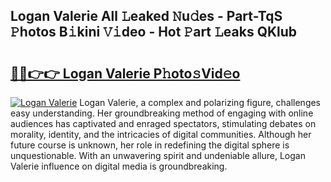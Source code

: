 ## Logan Valerie All 𝙻eaked 𝙽u𝚍es - Part-TqS 𝙿hotos B𝚒kini 𝚅𝚒deo - Hot 𝙿art 𝙻eaks QKlub

# <h2><a href="http://ld3wf7q.urlbe.top/?page=Logan+Valerie">🔗🔗👉👉 Logan Valerie P𝚑oto𝚜Vid𝚎o</a></h2>

[![Logan Valerie](https://i.imgur.com/eBuTRDB.gif)](http://ld3wf7q.urlbe.top/?page=Logan+Valerie)
Logan Valerie, a complex and polarizing figure, challenges easy understanding. Her groundbreaking method of engaging with online audiences has captivated and enraged spectators, stimulating debates on morality, identity, and the intricacies of digital communities. Although her future course is unknown, her role in redefining the digital sphere is unquestionable. With an unwavering spirit and undeniable allure, Logan Valerie influence on digital media is groundbreaking.
